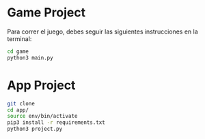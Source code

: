 # Game Project

Para correr el juego, debes seguir las siguientes instrucciones en la terminal:
```sh
cd game
python3 main.py
```

# App Project
```sh
git clone
cd app/
source env/bin/activate
pip3 install -r requirements.txt
python3 project.py
```